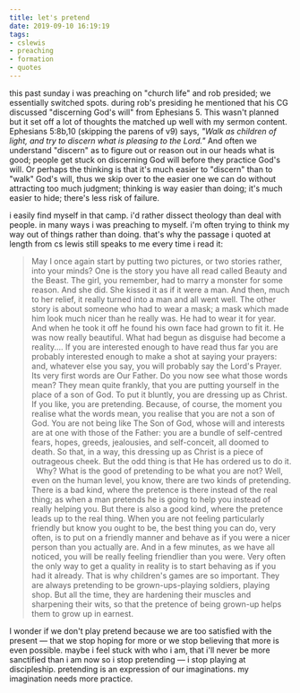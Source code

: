 ```yaml
---
title: let's pretend
date: 2019-09-10 16:19:19
tags: 
- cslewis
- preaching
- formation
- quotes
---
```

this past sunday i was preaching on "church life" and rob presided; we essentially switched spots. during rob's presiding he mentioned that his CG discussed "discerning God's will" from Ephesians 5. This wasn't planned but it set off a lot of thoughts the matched up well with my sermon content. Ephesians 5:8b,10 (skipping the parens of v9) says, _"Walk as children of light, and try to discern what is pleasing to the Lord."_ And often we understand "discern" as to figure out or reason out in our heads what is good; people get stuck on discerning God will before they practice God's will. Or perhaps the thinking is that it's much easier to "discern" than to "walk" God's will, thus we skip over to the easier one we can do without attracting too much judgment; thinking is way easier than doing; it's much easier to hide; there's less risk of failure.

i easily find myself in that camp. i'd rather dissect theology than deal with people. in many ways i was preaching to myself. i'm often trying to think my way out of things rather than doing. that's why the passage i quoted at length from cs lewis still speaks to me every time i read it:

> May I once again start by putting two pictures, or two stories rather, into your minds? One is the story you have all read called Beauty and the Beast. The girl, you remember, had to marry a monster for some reason. And she did. She kissed it as if it were a man. And then, much to her relief, it really turned into a man and all went well. The other story is about someone who had to wear a mask; a mask which made him look much nicer than he really was. He had to wear it for year. And when he took it off he found his own face had grown to fit it. He was now really beautiful. What had begun as disguise had become a reality.... If you are interested enough to have read thus far you are probably interested enough to make a shot at saying your prayers: and, whatever else you say, you will probably say the Lord's Prayer.
> &nbsp;
> Its very first words are Our Father. Do you now see what those words mean? They mean quite frankly, that you are putting yourself in the place of a son of God. To put it bluntly, you are dressing up as Christ. If you like, you are pretending. Because, of course, the moment you realise what the words mean, you realise that you are not a son of God. You are not being like The Son of God, whose will and interests are at one with those of the Father: you are a bundle of self-centred fears, hopes, greeds, jealousies, and self-conceit, all doomed to death. So that, in a way, this dressing up as Christ is a piece of outrageous cheek. But the odd thing is that He has ordered us to do it.
> &nbsp;
> Why? What is the good of pretending to be what you are not? Well, even on the human level, you know, there are two kinds of pretending. There is a bad kind, where the pretence is there instead of the real thing; as when a man pretends he is going to help you instead of really helping you. But there is also a good kind, where the pretence leads up to the real thing. When you are not feeling particularly friendly but know you ought to be, the best thing you can do, very often, is to put on a friendly manner and behave as if you were a nicer person than you actually are. And in a few minutes, as we have all noticed, you will be really feeling friendlier than you were. Very often the only way to get a quality in reality is to start behaving as if you had it already. That is why children's games are so important. They are always pretending to be grown-ups-playing soldiers, playing shop. But all the time, they are hardening their muscles and sharpening their wits, so that the pretence of being grown-up helps them to grow up in earnest.

I wonder if we don't play pretend because we are too satisfied with the present &mdash; that we stop hoping for more or we stop believing that more is even possible. maybe i feel stuck with who i am, that i'll never be more sanctified than i am now so i stop pretending &mdash; i stop playing at discipleship. pretending is an expression of our imaginations. my imagination needs more practice.